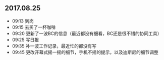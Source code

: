 ## 2017.08.25
* 09:13 到岗
* 09:15 去买了一杯咖啡
* 09:20 更新了一波BC的信息（最近都没有细看，BC还是很不错的协同工具）
* 09:25 写日报
* 09:35 补一波工作记录，最近忙的都没有写
* 09:45 更改开幕式摇一摇的细节，手机不摇的提示，以及迪斯尼的细节调整

